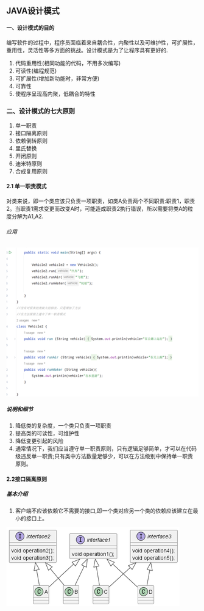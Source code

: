 ## JAVA设计模式

#### 一、设计模式的目的  
编写软件的过程中，程序员面临着来自耦合性，内聚性以及可维护性，可扩展性，重用性，灵活性等多方面的挑战。设计模式是为了让程序具有更好的.  
1)  代码重用性(相同功能的代码，不用多次编写)
2) 可读性(编程规范)
3) 可扩展性(增加新功能时，非常方便)
4) 可靠性
5) 使程序呈现高内聚，低耦合的特性   


### 二、设计模式的七大原则
1) 单一职责
2) 接口隔离原则
3) 依赖倒转原则
4) 里氏替换
5) 开闭原则
6) 迪米特原则
7) 合成复用原则

#### 2.1 单一职责模式  
对类来说，即一个类应该只负责一项职责，如类A负责两个不同职责:职责1，职责2。当职责1需求变更而改变A时，可能造成职责2执行错误，所以需要将类A的粒度分解为A1,A2.  
###### 应用
![单一职责.png](单一职责.png)  
##### 说明和细节  
1) 降低类的复杂度，一个类只负责一项职责
2) 提高类的可读性，可维护性
3) 降低变更引起的风险
4) 通常情况下，我们应当遵守单一职责原则，只有逻辑足够简单，才可以在代码级违反单一职责;只有类中方法数量足够少，可以在方法级别中保持单一职责原则。  

#### 2.2接口隔离原则  
##### 基本介绍
1) 客户端不应该依赖它不需要的接口,即一个类对应另一个类的依赖应该建立在最小的接口上。

![接口隔离原则.png](接口隔离原则.png)

